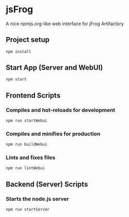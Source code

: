 jsFrog
======

A nice npmjs.org-like web interface for jFrog Artifactory

## Project setup

```bash
npm install
```

## Start App (Server and WebUI)

```bash
npm start
```

## Frontend Scripts

### Compiles and hot-reloads for development

```bash
npm run startWebui
```

### Compiles and minifies for production

```bash
npm run buildWebui
```

### Lints and fixes files

```bash
npm run lintWebui
```

## Backend (Server) Scripts

### Starts the node.js server

```bash
npm run startServer
```
